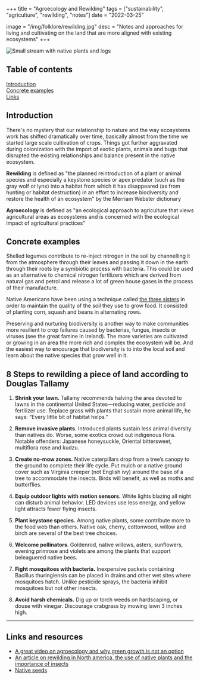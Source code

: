 +++
title = "Agroecology and Rewilding"
tags = ["sustainability", "agriculture", "rewilding", "notes"]
date = "2022-03-25"

image = "/img/folklore/rewilding.jpg"
desc = "Notes and approaches for living and cultivating on the land that are more aligned with existing ecosystems"
+++

![Small stream with native plants and logs](/img/folklore/rewilding.jpg "Small stream with native plants and logs")

## Table of contents

<div class="table-of-contents">

[Introduction](#introduction)  
[Concrete examples](#concrete-examples)  
[Links](#links-and-resources)

</div>

## Introduction

There's no mystery that our relationship to nature and the way ecosystems work has shifted dramatically over time, basically almost from the time we started large scale cultivation of crops. Things got further aggravated during colonization with the import of exotic plants, animals and bugs that disrupted the existing relationships and balance present in the native ecosystem.

**Rewilding** is defined as "the planned reintroduction of a plant or animal species and especially a keystone species or apex predator (such as the gray wolf or lynx) into a habitat from which it has disappeared (as from hunting or habitat destruction) in an effort to increase biodiversity and restore the health of an ecosystem" by the Merriam Webster dictionary

**Agroecology** is defined as "an ecological approach to agriculture that views agricultural areas as ecosystems and is concerned with the ecological impact of agricultural practices"

## Concrete examples

Shelled legumes contribute to re-inject nitrogen in the soil by channelling it from the atmosphere through their leaves and passing it down in the earth through their roots by a symbiotic process with bacteria. This could be used as an alternative to chemical nitrogen fertilizers which are derived from natural gas and petrol and release a lot of green house gases in the process of their manufacture.

Native Americans have been using a technique called [the three sisters](https://www.nativeseeds.org/blogs/blog-news/how-to-grow-a-three-sisters-garden) in order to maintain the quality of the soil they use to grow food. It consisted of planting corn, squash and beans in alternating rows.

Preserving and nurturing biodiversity is another way to make communities more resilient to crop failures caused by bacterias, fungus, insects or viruses (see the great famine in Ireland). The more varieties are cultivated or growing in an area the more rich and complex the ecosystem will be. And the easiest way to encourage that biodiversity is to into the local soil and learn about the native species that grow well in it.

## 8 Steps to rewilding a piece of land according to Douglas Tallamy

1. **Shrink your lawn.** Tallamy recommends halving the area devoted to lawns in the continental United States—reducing water, pesticide and fertilizer use. Replace grass with plants that sustain more animal life, he says: “Every little bit of habitat helps.”

2. **Remove invasive plants.** Introduced plants sustain less animal diversity than natives do. Worse, some exotics crowd out indigenous flora. Notable offenders: Japanese honeysuckle, Oriental bittersweet, multiflora rose and kudzu.

3. **Create no-mow zones.** Native caterpillars drop from a tree’s canopy to the ground to complete their life cycle. Put mulch or a native ground cover such as Virginia creeper (not English ivy) around the base of a tree to accommodate the insects. Birds will benefit, as well as moths and butterflies.

4. **Equip outdoor lights with motion sensors.** White lights blazing all night can disturb animal behavior. LED devices use less energy, and yellow light attracts fewer flying insects.

5. **Plant keystone species.** Among native plants, some contribute more to the food web than others. Native oak, cherry, cottonwood, willow and birch are several of the best tree choices.

6. **Welcome pollinators**. Goldenrod, native willows, asters, sunflowers, evening primrose and violets are among the plants that support beleaguered native bees.

7. **Fight mosquitoes with bacteria.** Inexpensive packets containing Bacillus thuringiensis can be placed in drains and other wet sites where mosquitoes hatch. Unlike pesticide sprays, the bacteria inhibit mosquitoes but not other insects.

8. **Avoid harsh chemicals.** Dig up or torch weeds on hardscaping, or douse with vinegar. Discourage crabgrass by mowing lawn 3 inches high.

---

## Links and resources

- [A great video on agroecology and why green growth is not an option](https://www.youtube.com/watch?v=Y7lvi5LldUM&ab_channel=BLAST-Lesouffledel%27info)
- [An article on rewilding in North america, the use of native plants and the importance of insects](https://www.smithsonianmag.com/science-nature/meet-ecologist-who-wants-unleash-wild-backyard-180974372/)
- [Native seeds](https://www.nativeseeds.org/)
